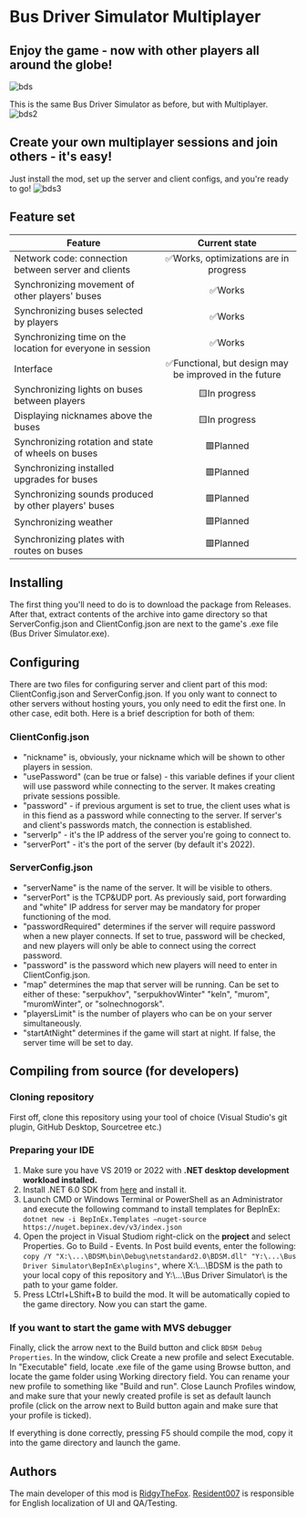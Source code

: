 # Bus Driver Simulator Multiplayer

## Enjoy the game - now with other players all around the globe!
![bds](https://i.imgur.com/fP6gvsm.jpg)


This is the same Bus Driver Simulator as before, but with Multiplayer.
![bds2](https://i.imgur.com/H4Z0Z8X.png)

## Create your own multiplayer sessions and join others - it's easy!
Just install the mod, set up the server and client configs, and you're ready to go!
![bds3](https://i.imgur.com/TD835bs.png)


## Feature set
| Feature       | Current state      |
| ------------- |:------------------:|
|Network code: connection between server and clients|✅Works, optimizations are in progress|
|Synchronizing movement of other players' buses|✅Works|
|Synchronizing buses selected by players|✅Works|
|Synchronizing time on the location for everyone in session|✅Works|
|Interface|✅Functional, but design may be improved in the future|
|Synchronizing lights on buses between players|🟨In progress|
|Displaying nicknames above the buses|🟨In progress|
|Synchronizing rotation and state of wheels on buses|🟥Planned|
|Synchronizing installed upgrades for buses|🟥Planned|
|Synchronizing sounds produced by other players' buses|🟥Planned|
|Synchronizing weather|🟥Planned|
|Synchronizing plates with routes on buses|🟥Planned|

## Installing
The first thing you'll need to do is to download the package from Releases. After that, extract contents of the archive into game directory so that ServerConfig.json and ClientConfig.json are next to the game's .exe file (Bus Driver Simulator.exe).

## Configuring
There are two files for configuring server and client part of this mod: ClientConfig.json and ServerConfig.json. If you only want to connect to other servers without hosting yours, you only need to edit the first one. In other case, edit both. Here is a brief description for both of them:
### ClientConfig.json
* "nickname" is, obviously, your nickname which will be shown to other players in session.
* "usePassword" (can be true or false) - this variable defines if your client will use password while connecting to the server. It makes creating private sessions possible.
* "password" - if previous argument is set to true, the client uses what is in this fiend as a password while connecting to the server. If server's and client's passwords match, the connection is established.
* "serverIp" - it's the IP address of the server you're going to connect to.
* "serverPort" - it's the port of the server (by default it's 2022).

### ServerConfig.json
* "serverName" is the name of the server. It will be visible to others.
* "serverPort" is the TCP&UDP port. As previously said, port forwarding and "white" IP address for server may be mandatory for proper functioning of the mod.
* "passwordRequired" determines if the server will require password when a new player connects. If set to true, password will be checked, and new players will only be able to connect using the correct password.
* "password" is the password which new players will need to enter in ClientConfig.json.
* "map" determines the map that server will be running. Can be set to either of these: "serpukhov", "serpukhovWinter" "keln", "murom", "muromWinter", or "solnechnogorsk".
* "playersLimit" is the number of players who can be on your server simultaneously.
* "startAtNight" determines if the game will start at night. If false, the server time will be set to day.

## Compiling from source (for developers)
### Cloning repository
First off, clone this repository using your tool of choice (Visual Studio's git plugin, GitHub Desktop, Sourcetree etc.)
### Preparing your IDE
1. Make sure you have VS 2019 or 2022 with **.NET desktop development workload installed.**
2. Install .NET 6.0 SDK from [here](https://dotnet.microsoft.com/en-us/download) and install it.
3. Launch CMD or Windows Terminal or PowerShell as an Administrator and execute the following command to install templates for BepInEx:
``dotnet new -i BepInEx.Templates —nuget-source https://nuget.bepinex.dev/v3/index.json``
4. Open the project in Visual Studiom right-click on the **project** and select Properties. Go to Build - Events. In Post build events, enter the following:
``copy /Y "X:\...\BDSM\bin\Debug\netstandard2.0\BDSM.dll" "Y:\...\Bus Driver Simulator\BepInEx\plugins"``,
where X:\\...\BDSM is the path to your local copy of this repository and Y:\\...\Bus Driver Simulator\ is the path to your game folder.
5. Press LCtrl+LShift+B to build the mod. It will be automatically copied to the game directory. Now you can start the game.
### If you want to start the game with MVS debugger 
Finally, click the arrow next to the Build button and click ``BDSM Debug Properties``. In the window, click Create a new profile and select Executable. 
In "Executable" field, locate .exe file of the game using Browse button, and locate the game folder using Working directory field. You can rename your new profile to something like "Build and run". Close Launch Profiles window, and make sure that your newly created profile is set as default launch profile (click on the arrow next to Build button again and make sure that your profile is ticked).

If everything is done correctly, pressing F5 should compile the mod, copy it into the game directory and launch the game.

## Authors
The main developer of this mod is [RidgyTheFox](https://github.com/RidgyTheFox).
[Resident007](https://github.com/Resident007) is responsible for English localization of UI and QA/Testing.